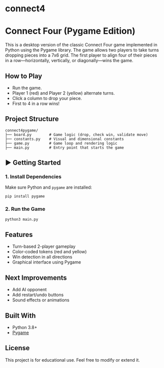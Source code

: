 # connect4

# Connect Four (Pygame Edition)

This is a desktop version of the classic Connect Four game implemented in Python using the Pygame library. The game allows two players to take turns dropping pieces into a 7x6 grid. The first player to align four of their pieces in a row—horizontally, vertically, or diagonally—wins the game.

## How to Play

- Run the game.
- Player 1 (red) and Player 2 (yellow) alternate turns.
- Click a column to drop your piece.
- First to 4 in a row wins!

## Project Structure

```
connect4pygame/
├── board.py        # Game logic (drop, check win, validate move)
├── constants.py    # Visual and dimensional constants
├── game.py         # Game loop and rendering logic
├── main.py         # Entry point that starts the game
```

## ▶️ Getting Started

### 1. Install Dependencies

Make sure Python and `pygame` are installed:

```bash
pip install pygame
```

### 2. Run the Game

```bash
python3 main.py
```

## Features

- Turn-based 2-player gameplay
- Color-coded tokens (red and yellow)
- Win detection in all directions
- Graphical interface using Pygame

## Next Improvements

- Add AI opponent
- Add restart/undo buttons
- Sound effects or animations

## Built With

- Python 3.8+
- [Pygame](https://www.pygame.org/)

## License

This project is for educational use. Feel free to modify or extend it.
